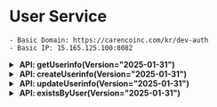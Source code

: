 # User Service

    - Basic Domain: https://carencoinc.com/kr/dev-auth
    - Basic IP: 15.165.125.100:8082

<!-- api-1-start -->
<details markdown="1">
  <summary><strong>&nbsp;API: getUserinfo(Version="2025-01-31")</strong></summary>

## Basic Information

| Method | URL                 |
|--------|---------------------|
| GET    | `/v1/user/{userId}` |

### Authorization

| Security Type   | Roles Allowed                 |
|-----------------|-------------------------------|
| `@PreAuthorize` | `hasAnyRole('ADMIN', 'USER')` |

### Request

#### - Parameters(@Header)

| Name            | Type   | Description                               | Required | Remarks                                           |
|-----------------|--------|-------------------------------------------|----------|---------------------------------------------------|
| `Authorization` | String | `Bearer <token>` Access token in the form | Yes      | `--header 'Authorization: Bearer <access_token>'` |

#### - Parameters(@PathVariable)

| Name     | Type   | Description            | Required | Remarks |
|----------|--------|------------------------|----------|---------|
| `userId` | Stirng | User Unique identifier | Yes      |         |

#### - Parameters(@RequestParam)

| Name      | Type   | Description                                  | Required | Remarks                                                             |
|-----------|--------|----------------------------------------------|----------|---------------------------------------------------------------------|
| `version` | String | API version information (format: YYYY-MM-DD) | No       | If not provided, the latest API version will be used automatically. |

### Response

#### - Body

| Name               | Type      | Description                                          |
|--------------------|-----------|------------------------------------------------------|
| `message`          | String    | The result message of the API call                   |
| `data`             | Object    | Contains the data for the user                       |
| `data.id`          | String    | Unique identifier (ID) for the user                  |
| `data.firstName`   | String    | The first name of the user                           |
| `data.lastName`    | String    | The last name of the user                            |
| `data.phoneNumber` | String    | The phone number of the user                         |
| `data.photoUrl`    | String    | The URL of the profile picture for the user          |
| `data.gender`      | String    | The gender of the user (e.g., Male, Female, Other)   |
| `data.birthday`    | LocalDate | The date of birth of the user in `YYYY-MM-DD` format |
| `data.height`      | Double    | The height of the user in centimeters                |
| `data.weight`      | Double    | The weight of the user in kilograms                  |

<details markdown=>
  <summary><strong>Example</strong></summary>

## Request

### Postman 요청

아래 버튼을 클릭하면 `Postman`에서 API 요청을 실행할 수 있습니다.

[![Run in Postman](https://run.pstmn.io/button.svg)](https://carenco.postman.co/workspace/Care%26CO~7c4d2551-cc9d-413f-b156-4c350b99eb32/request/27911837-d7913c72-dab7-442b-b08d-3be9ba295a08?action=share&source=copy-link&creator=27911837&ctx=documentation)

### cURL 명령어

```bash
    curl --location 'https://carencoinc.com/kr/?version='
```

## Response

<details>
<summary><strong>200 OK</strong></summary>

###### Body

```json
{
  "message": "user found successfully",
  "data": {
    "id": "",
    "firstName": "",
    "lastName": "",
    "email": "",
    "phoneNumber": "",
    "photoUrl": "",
    "gender": "",
    "birthday": "",
    "height": 0.0,
    "weight": 0.0
  }
}
```

</details>

---

<details>
<summary><strong>400 BadRequest</strong></summary>

###### Body

```json
{
}
```

</details>

</details>

</details>
<!-- api-1-end -->

<!-- api-2-start -->
<details markdown="1">
  <summary><strong>&nbsp;API: createUserinfo(Version="2025-01-31")</strong></summary>

## Basic Information

| Method | URL        |
|--------|------------|
| POST   | `/v1/user` |

### Authorization

| Security Type   | Roles Allowed                 |
|-----------------|-------------------------------|
| `@PreAuthorize` | `hasAnyRole('ADMIN', 'USER')` |

### Request

#### - Parameters(@Header)

| Name            | Type   | Description                               | Required | Remarks                                           |
|-----------------|--------|-------------------------------------------|----------|---------------------------------------------------|
| `Authorization` | String | `Bearer <token>` Access token in the form | Yes      | `--header 'Authorization: Bearer <access_token>'` |

#### - Parameters(@RequestParam)

| Name      | Type   | Description                                  | Required | Remarks                                                             |
|-----------|--------|----------------------------------------------|----------|---------------------------------------------------------------------|
| `version` | String | API version information (format: YYYY-MM-DD) | No       | If not provided, the latest API version will be used automatically. |

#### - Parameters(@RequestBody)

| Name          | Type      | Description                                        | Required | Remarks |
|---------------|-----------|----------------------------------------------------|----------|---------|
| `phoneNumber` | String    | The phone number of the user                       | No       |         |
| `gender`      | String    | The gender of the user (e.g., Male, Female, Other) | Yes      |         |
| `birthday`    | LocalDate | The user's date of birth in `YYYY-MM-DD` format    | Yes      |         |
| `height`      | Double    | The height of the user in centimeters              | No       |         |
| `weight`      | Double    | The weight of the user in kilograms                | No       |         |

### Response

#### - Body

| Name      | Type   | Description        |
|-----------|--------|--------------------|
| `message` | String | API result message |
| `data`    | Object | API result data    |

<details markdown=>
  <summary><strong>Example</strong></summary>

## Request

### Postman 요청

아래 버튼을 클릭하면 `Postman`에서 API 요청을 실행할 수 있습니다.

[![Run in Postman](https://run.pstmn.io/button.svg)](https://carenco.postman.co/workspace/Care%26CO~7c4d2551-cc9d-413f-b156-4c350b99eb32/request/27911837-f3d88516-4ef0-4c2f-97ed-45fde4a1a8f8?action=share&source=copy-link&creator=27911837&ctx=documentation)

### cURL 명령어

```bash
    curl --location 'https://carencoinc.com/kr/dev-auth/api/v1/users' \
    --header 'Content-Type: application/json' \
    --data '{
        "phoneNumber": "",
        "gender": "",
        "birthday": "",
        "height": 0,
        "weight": 0
}'
```

## Response

<details>
<summary><strong>200 OK</strong></summary>

###### Body

```json
{
  "message": "user create successfully",
  "data": {
    "id": "",
    "firstName": "",
    "lastName": "",
    "email": "",
    "phoneNumber": "",
    "photoUrl": null,
    "gender": "",
    "birthday": "",
    "height": 0.0,
    "weight": 0.0
  }
}
```

</details>

---

<details>
<summary><strong>400 BadRequest</strong></summary>

###### Body

```json
{
}
```

</details>

</details>

</details>
<!-- api-2-end -->

<!-- api-3-start -->
<details markdown="1">
  <summary><strong>&nbsp;API: updateUserinfo(Version="2025-01-31")</strong></summary>

## Basic Information

| Method | URL                  |
|--------|----------------------|
| PUT    | `/v1/users/{userId}` |

### Authorization

| Security Type   | Roles Allowed                 |
|-----------------|-------------------------------|
| `@PreAuthorize` | `hasAnyRole('ADMIN', 'USER')` |

### Request

#### - Parameters(@Header)

| Name            | Type   | Description                               | Required | Remarks                                           |
|-----------------|--------|-------------------------------------------|----------|---------------------------------------------------|
| `Authorization` | String | `Bearer <token>` Access token in the form | Yes      | `--header 'Authorization: Bearer <access_token>'` |

#### - Parameters(@PathVariable)

| Name     | Type   | Description            | Required | Remarks |
|----------|--------|------------------------|----------|---------|
| `userId` | String | User Unique identifier | Yes      |         |

#### - Parameters(@RequestParam)

| Name      | Type   | Description                                  | Required | Remarks                                                             |
|-----------|--------|----------------------------------------------|----------|---------------------------------------------------------------------|
| `version` | String | API version information (format: YYYY-MM-DD) | No       | If not provided, the latest API version will be used automatically. |

#### - Parameters(@RequestBody)

| Name          | Type      | Description                                        | Required | Remarks |
|---------------|-----------|----------------------------------------------------|----------|---------|
| `firstName`   | String    | The first name of the user                         | No       |         |
| `lastName`    | String    | The last name of the user                          | No       |         |
| `phoneNumber` | String    | The phone number of the user                       | No       |         |
| `gender`      | String    | The gender of the user (e.g., Male, Female, Other) | No       |         |
| `birthday`    | LocalDate | The user's date of birth in `YYYY-MM-DD` format    | No       |         |
| `height`      | Double    | The height of the user in centimeters              | No       |         |
| `weight`      | Double    | The weight of the user in kilograms                | No       |         |

### Response

#### - Body

| Name      | Type   | Description        |
|-----------|--------|--------------------|
| `message` | String | API result message |
| `data`    | Object | API result data    |

<details markdown=>
  <summary><strong>Example</strong></summary>

## Request

### Postman 요청

아래 버튼을 클릭하면 `Postman`에서 API 요청을 실행할 수 있습니다.

[![Run in Postman](https://run.pstmn.io/button.svg)](https://carenco.postman.co/workspace/Care%26CO~7c4d2551-cc9d-413f-b156-4c350b99eb32/request/27911837-037db517-a0ff-44f5-a26f-6149192e0a4c?action=share&source=copy-link&creator=27911837&ctx=documentation)

### cURL 명령어

```bash
    curl PUT 'https://carencoinc.com/kr/dev-auth/users/{id}?version=' \
    --header 'Content-Type: application/json' \
    --data '{
        "firstName": "",
        "lastName": "",
        "phoneNumber": "",
        "gender": "",
        "birthday": "",
        "height": 0.0,
        "weight": 0.0
    }'
```

## Response

<details>
<summary><strong>200 OK</strong></summary>

###### Body

```json
{
  "message": "user update successfully",
  "data": {
    "id": "",
    "firstName": "",
    "lastName": "",
    "email": "",
    "phoneNumber": "",
    "photoUrl": "",
    "gender": "",
    "birthday": "",
    "height": 0.0,
    "weight": 0.0
  }
}
```

</details>

---

<details>
<summary><strong>400 BadRequest</strong></summary>

###### Body

```json
{
}
```

</details>

</details>

</details>
<!-- api-3-end -->

<!-- api-4-start -->
<details markdown="1">
  <summary><strong>&nbsp;API: existsByUser(Version="2025-01-31")</strong></summary>

## Basic Information

| Method | URL                         |
|--------|-----------------------------|
| POST   | `/v1/users/{userId}/exists` |

### Authorization

| Security Type   | Roles Allowed |
|-----------------|---------------|
| `@PreAuthorize` | `permitAll()` |

### Request

#### - Parameters(@PathVariable)

| Name     | Type   | Description            | Required | Remarks |
|----------|--------|------------------------|----------|---------|
| `userId` | String | User Unique identifier | Yes      |         |

#### - Parameters(@RequestParam)

| Name      | Type   | Description                                  | Required | Remarks                                                             |
|-----------|--------|----------------------------------------------|----------|---------------------------------------------------------------------|
| `version` | String | API version information (format: YYYY-MM-DD) | No       | If not provided, the latest API version will be used automatically. |

### Response

#### - Body

| Name           | Type    | Description             |
|----------------|---------|-------------------------|
| `message`      | String  | API result message      |
| `data`         | Object  | API result data         |
| `data.success` | boolean | API result boolean data |

<details markdown=>
  <summary><strong>Example</strong></summary>

## Request

### Postman 요청

아래 버튼을 클릭하면 `Postman`에서 API 요청을 실행할 수 있습니다.

[![Run in Postman](https://run.pstmn.io/button.svg)](https://carenco.postman.co/workspace/Care%26CO~7c4d2551-cc9d-413f-b156-4c350b99eb32/request/27911837-f2802bb0-4cd9-450c-9e55-cbe5aa2bfc35?action=share&source=copy-link&creator=27911837&ctx=documentation)

### cURL 명령어

```bash
    curl --location --globoff 'https://carencoinc.com/kr/dev-auth/v1/users/{userId}/exists?version=null'
```

## Response

<details>
<summary><strong>200 OK</strong></summary>

###### Body

```json
{
  "message": "User existence check successful.",
  "data": "true or false"
}
```

</details>

---

<details>
<summary><strong>400 BadRequest</strong></summary>

###### Body

```json
{
}
```

</details>

</details>

</details>
<!-- api-4-end -->